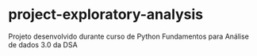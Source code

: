 # project-exploratory-analysis
Projeto desenvolvido durante curso de Python Fundamentos para Análise de dados 3.0 da DSA
